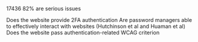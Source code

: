 17436
82% are serious issues


Does the website provide 2FA authentication
Are password managers able to effectively interact with websites (Hutchinson et al and Huaman et al)
Does the website pass authentication-related WCAG criterion
